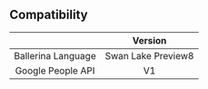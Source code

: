 

## Compatibility

|                               |      	      Version             |
| :---------------------------: | :-----------------------------: |
|      Ballerina Language       |        Swan Lake Preview8  	  |
|      Google People API        |                V1               |

